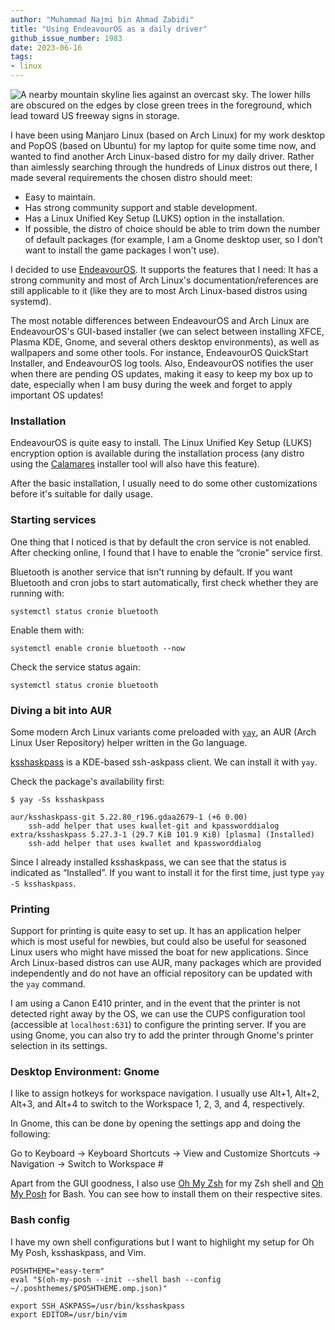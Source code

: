```yaml
---
author: "Muhammad Najmi bin Ahmad Zabidi"
title: "Using EndeavourOS as a daily driver"
github_issue_number: 1983
date: 2023-06-16
tags:
- linux
---
```


![A nearby mountain skyline lies against an overcast sky. The lower hills are obscured on the edges by close green trees in the foreground, which lead toward US freeway signs in storage.](/blog/2023/06/using-endeavouros-as-daily-driver/freeway-signs.webp)

<!-- Photo by Seth Jensen, 2023. -->

I have been using Manjaro Linux (based on Arch Linux) for my work desktop and PopOS (based on Ubuntu) for my laptop for quite some time now, and wanted to find another Arch Linux-based distro for my daily driver. Rather than aimlessly searching through the hundreds of Linux distros out there, I made several requirements the chosen distro should meet:

- Easy to maintain.
- Has strong community support and stable development.
- Has a Linux Unified Key Setup (LUKS) option in the installation.
- If possible, the distro of choice should be able to trim down the number of default packages (for example, I am a Gnome desktop user, so I don’t want to install the game packages I won't use).

I decided to use [EndeavourOS](https://endeavouros.com). It supports the features that I need: It has a strong community and most of Arch Linux's documentation/references are still applicable to it (like they are to most Arch Linux-based distros using systemd).

The most notable differences between EndeavourOS and Arch Linux are EndeavourOS's GUI-based installer (we can select between installing XFCE, Plasma KDE, Gnome, and several others desktop environments), as well as wallpapers and some other tools. For instance, EndeavourOS QuickStart Installer, and EndeavourOS log tools. Also, EndeavourOS notifies the user when there are pending OS updates, making it easy to keep my box up to date, especially when I am busy during the week and forget to apply important OS updates!

### Installation

EndeavourOS is quite easy to install. The Linux Unified Key Setup (LUKS) encryption option is available during the installation process (any distro using the [Calamares](https://calamares.io) installer tool will also have this feature).

After the basic installation, I usually need to do some other customizations before it's suitable for daily usage.

### Starting services

One thing that I noticed is that by default the cron service is not enabled. After checking online, I found that I have to enable the “cronie” service first.

Bluetooth is another service that isn't running by default. If you want Bluetooth and cron jobs to start automatically, first check whether they are running with:

```plain
systemctl status cronie bluetooth
```

Enable them with:

```plain
systemctl enable cronie bluetooth --now
```

Check the service status again:

```plain
systemctl status cronie bluetooth
```

### Diving a bit into AUR

Some modern Arch Linux variants come preloaded with [`yay`](https://aur.archlinux.org/packages/yay-git), an AUR (Arch Linux User Repository) helper written in the Go language.

[ksshaskpass](https://invent.kde.org/plasma/ksshaskpass) is a KDE-based ssh-askpass client. We can install it with `yay`.

Check the package's availability first:

```plain
$ yay -Ss ksshaskpass

aur/ksshaskpass-git 5.22.80_r196.gdaa2679-1 (+6 0.00)
    ssh-add helper that uses kwallet-git and kpassworddialog
extra/ksshaskpass 5.27.3-1 (29.7 KiB 101.9 KiB) [plasma] (Installed)
    ssh-add helper that uses kwallet and kpassworddialog
```

Since I already installed ksshaskpass, we can see that the status is indicated as “Installed”. If you want to install it for the first time, just type `yay -S ksshaskpass`.

### Printing

Support for printing is quite easy to set up. It has an application helper which is most useful for newbies, but could also be useful for seasoned Linux users who might have missed the boat for new applications. Since Arch Linux-based distros can use AUR, many packages which are provided independently and do not have an official repository can be updated with the `yay` command.

I am using a Canon E410 printer, and in the event that the printer is not detected right away by the OS, we can use the CUPS configuration tool (accessible at `localhost:631`) to configure the printing server. If you are using Gnome, you can also try to add the printer through Gnome's printer selection in its settings.

### Desktop Environment: Gnome

I like to assign hotkeys for workspace navigation. I usually use Alt+1, Alt+2, Alt+3, and Alt+4 to switch to the Workspace 1, 2, 3, and 4, respectively.

In Gnome, this can be done by opening the settings app and doing the following:

Go to Keyboard → Keyboard Shortcuts → View and Customize Shortcuts → Navigation → Switch to Workspace #

Apart from the GUI goodness, I also use [Oh My Zsh](https://ohmyz.sh/) for my Zsh shell and [Oh My Posh](https://ohmyposh.dev/) for Bash. You can see how to install them on their respective sites.

### Bash config

I have my own shell configurations but I want to highlight my setup for Oh My Posh, ksshaskpass, and Vim.

```plain
POSHTHEME="easy-term"
eval "$(oh-my-posh --init --shell bash --config ~/.poshthemes/$POSHTHEME.omp.json)"

export SSH_ASKPASS=/usr/bin/ksshaskpass
export EDITOR=/usr/bin/vim
```

